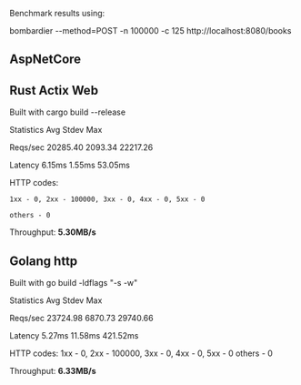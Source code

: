 
Benchmark results using:

bombardier --method=POST -n 100000 -c 125 http://localhost:8080/books

## AspNetCore



## Rust Actix Web

Built with cargo build --release

Statistics        Avg      Stdev        Max

  Reqs/sec     20285.40    2093.34   22217.26

  Latency        6.15ms     1.55ms    53.05ms

  HTTP codes:

    1xx - 0, 2xx - 100000, 3xx - 0, 4xx - 0, 5xx - 0

    others - 0

  Throughput:     **5.30MB/s**



## Golang http

Built with go build -ldflags "-s -w"

Statistics        Avg      Stdev        Max

  Reqs/sec     23724.98    6870.73   29740.66

  Latency        5.27ms    11.58ms   421.52ms

  HTTP codes:
    1xx - 0, 2xx - 100000, 3xx - 0, 4xx - 0, 5xx - 0
    others - 0

  Throughput:     **6.33MB/s**





